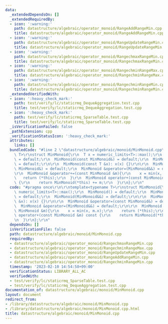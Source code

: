 ```yaml
---
data:
  _extendedDependsOn: []
  _extendedRequiredBy:
  - icon: ':warning:'
    path: datastructure/algebraic/operator_monoid/RangeAddRangeMin.cpp
    title: datastructure/algebraic/operator_monoid/RangeAddRangeMin.cpp
  - icon: ':warning:'
    path: datastructure/algebraic/operator_monoid/RangeUpdateRangeMin.cpp
    title: datastructure/algebraic/operator_monoid/RangeUpdateRangeMin.cpp
  - icon: ':warning:'
    path: datastructure/algebraic/operator_monoid/RangechmaxRangeMin.cpp
    title: datastructure/algebraic/operator_monoid/RangechmaxRangeMin.cpp
  - icon: ':warning:'
    path: datastructure/algebraic/operator_monoid/RangechminRangeMax.cpp
    title: datastructure/algebraic/operator_monoid/RangechminRangeMax.cpp
  - icon: ':warning:'
    path: datastructure/algebraic/operator_monoid/RangechminRangeMin.cpp
    title: datastructure/algebraic/operator_monoid/RangechminRangeMin.cpp
  _extendedVerifiedWith:
  - icon: ':heavy_check_mark:'
    path: test/verify/lc/staticrmq_DequeAggregation.test.cpp
    title: test/verify/lc/staticrmq_DequeAggregation.test.cpp
  - icon: ':heavy_check_mark:'
    path: test/verify/lc/staticrmq_SparseTable.test.cpp
    title: test/verify/lc/staticrmq_SparseTable.test.cpp
  _isVerificationFailed: false
  _pathExtension: cpp
  _verificationStatusIcon: ':heavy_check_mark:'
  attributes:
    links: []
  bundledCode: "#line 2 \"datastructure/algebraic/monoid/MinMonoid.cpp\"\n\r\ntemplate<typename\
    \ T>\r\nstruct MinMonoid{\r\n  T x = numeric_limits<T>::max();\r\n  MinMonoid()\
    \ = default;\r\n  MinMonoid(const MinMonoid&) = default;\r\n  MinMonoid(MinMonoid&&)\
    \ = default;\r\n\r\n  MinMonoid(const T &x): x(x) {}\r\n\r\n  MinMonoid &operator=(const\
    \ MinMonoid&) = default;\r\n  MinMonoid &operator=(MinMonoid&&) = default;\r\n\
    \r\n  MinMonoid &operator+=(const MinMonoid &m){\r\n    x = min(x, m.x);\r\n \
    \   return (*this);\r\n  }\r\n  MinMonoid operator+(const MinMonoid &m) const\
    \ {\r\n    return MinMonoid(*this) += m;\r\n  }\r\n};\r\n"
  code: "#pragma once\r\n\r\ntemplate<typename T>\r\nstruct MinMonoid{\r\n  T x =\
    \ numeric_limits<T>::max();\r\n  MinMonoid() = default;\r\n  MinMonoid(const MinMonoid&)\
    \ = default;\r\n  MinMonoid(MinMonoid&&) = default;\r\n\r\n  MinMonoid(const T\
    \ &x): x(x) {}\r\n\r\n  MinMonoid &operator=(const MinMonoid&) = default;\r\n\
    \  MinMonoid &operator=(MinMonoid&&) = default;\r\n\r\n  MinMonoid &operator+=(const\
    \ MinMonoid &m){\r\n    x = min(x, m.x);\r\n    return (*this);\r\n  }\r\n  MinMonoid\
    \ operator+(const MinMonoid &m) const {\r\n    return MinMonoid(*this) += m;\r\
    \n  }\r\n};\r\n"
  dependsOn: []
  isVerificationFile: false
  path: datastructure/algebraic/monoid/MinMonoid.cpp
  requiredBy:
  - datastructure/algebraic/operator_monoid/RangechmaxRangeMin.cpp
  - datastructure/algebraic/operator_monoid/RangechminRangeMax.cpp
  - datastructure/algebraic/operator_monoid/RangeUpdateRangeMin.cpp
  - datastructure/algebraic/operator_monoid/RangeAddRangeMin.cpp
  - datastructure/algebraic/operator_monoid/RangechminRangeMin.cpp
  timestamp: '2023-02-10 14:54:58+09:00'
  verificationStatus: LIBRARY_ALL_AC
  verifiedWith:
  - test/verify/lc/staticrmq_SparseTable.test.cpp
  - test/verify/lc/staticrmq_DequeAggregation.test.cpp
documentation_of: datastructure/algebraic/monoid/MinMonoid.cpp
layout: document
redirect_from:
- /library/datastructure/algebraic/monoid/MinMonoid.cpp
- /library/datastructure/algebraic/monoid/MinMonoid.cpp.html
title: datastructure/algebraic/monoid/MinMonoid.cpp
---
```

